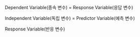 
Dependent Variable(종속 변수) = Response Variable(응답 변수)

Independent Variable(독립 변수) = Predictor Variable(예측 변수)

Response Variable(반응 변수)